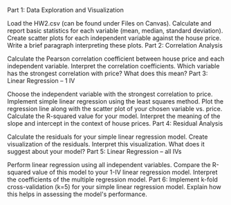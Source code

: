 Part 1: Data Exploration and Visualization 

Load the HW2.csv (can be found under Files on Canvas).
Calculate and report basic statistics for each variable (mean, median, standard deviation).
Create scatter plots for each independent variable against the house price.
Write a brief paragraph interpreting these plots.
Part 2: Correlation Analysis

Calculate the Pearson correlation coefficient between house price and each independent variable.
Interpret the correlation coefficients. Which variable has the strongest correlation with price? What does this mean?
Part 3: Linear Regression – 1 IV

Choose the independent variable with the strongest correlation to price.
Implement simple linear regression using the least squares method. 
Plot the regression line along with the scatter plot of your chosen variable vs. price.
Calculate the R-squared value for your model.
Interpret the meaning of the slope and intercept in the context of house prices.
Part 4: Residual Analysis 

Calculate the residuals for your simple linear regression model.
Create visualization of the residuals.
Interpret this visualization. What does it suggest about your model?
Part 5: Linear Regression – all IVs

Perform linear regression using all independent variables.
Compare the R-squared value of this model to your 1-IV linear regression model.
Interpret the coefficients of the multiple regression model.
Part 6: Implement k-fold cross-validation (k=5) for your simple linear regression model. Explain how this helps in assessing the model's performance.
